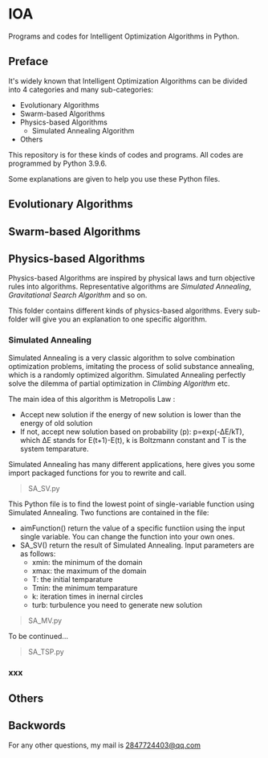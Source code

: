 # IOA
Programs and codes for Intelligent Optimization Algorithms in Python.

## Preface
It's widely known that Intelligent Optimization Algorithms can be divided into 4 categories and many sub-categories: 
- Evolutionary Algorithms
- Swarm-based Algorithms
- Physics-based Algorithms
    - Simulated Annealing Algorithm
- Others

This repository is for these kinds of codes and programs. All codes are programmed by Python 3.9.6.

Some explanations are given to help you use these Python files.

## Evolutionary Algorithms

## Swarm-based Algorithms

## Physics-based Algorithms
Physics-based Algorithms are inspired by physical laws and turn objective rules into algorithms. Representative algorithms are *Simulated Annealing*, *Gravitational Search Algorithm* and so on.

This folder contains different kinds of physics-based algorithms. Every sub-folder will give you an explanation to one specific algorithm.
### <span id=Simulated Annealing>Simulated Annealing</span>
Simulated Annealing is a very classic algorithm to solve combination optimization problems, imitating the process of solid substance annealing, which is a randomly optimized algorithm. Simulated Annealing perfectly solve the dilemma of partial optimization in *Climbing Algorithm* etc.

The main idea of this algorithm is Metropolis Law :
- Accept new solution if the energy of new solution is lower than the energy of old solution
- If not, accept new solution based on probability (p): p=exp(-ΔE/kT), which ΔE stands for E(t+1)-E(t), k is Boltzmann constant and T is the system temparature.

Simulated Annealing has many different applications, here gives you some import packaged functions for you to rewrite and call.

> SA_SV.py

This Python file is to find the lowest point of single-variable function using Simulated Annealing. Two functions are contained in the file:
- aimFunction() return the value of a specific functiion using the input single variable. You can change the function into your own ones.
- SA_SV() return the result of Simulated Annealing. Input parameters are as follows:
    - xmin: the minimum of the domain
    - xmax: the maximum of the domain
    - T: the initial temparature
    - Tmin: the minimum temparature
    - k: iteration times in inernal circles
    - turb: turbulence you need to generate new solution

> SA_MV.py

To be continued...

> SA_TSP.py

### xxx

## Others

## Backwords
For any other questions, my mail is 2847724403@qq.com
